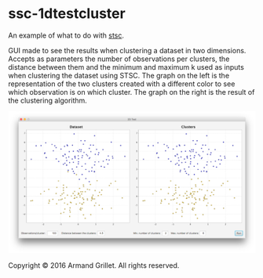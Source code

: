 # ssc-1dtestcluster

An example of what to do with [stsc](https://github.com/ArmandGrillet/stsc).

GUI made to see the results when clustering a dataset in two dimensions. Accepts as parameters the number of observations per clusters, the distance between them and the minimum and maximum k used as inputs when clustering the dataset using STSC. The graph on the left is the representation of the two clusters created with a different color to see which observation is on which cluster. The graph on the right is the result of the clustering algorithm.

<p align="center">
<img src="2D.png">
</p>

Copyright © 2016 Armand Grillet. All rights reserved.
